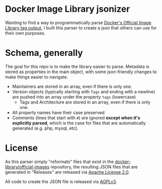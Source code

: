# Docker Image Library jsonizer

Wanting to find a way to programmatically parse [Docker's Official Image Library tag output](https://github.com/docker-library/official-images/tree/master/library), I built this parser to create a json that others can use for their own purposes.

# Schema, generally

The goal for this repo is to make the library easier to parse.  Metadata is stored as properties in the main object, with some json-friendly changes to make things easier to navigate.

- Maintainers are stored in an array, even if there is only one.
- Version objects (typically starting with `Tags` and ending with a newline) are pushed into an array under the property `tags` (lowercase)
  - Tags and Architecture are stored in an array, even if there is only one.
- All property names have their case preserved
- Comments (lines that start with `#`) are ignored **except when it's explicitly parsed**, which is the case for files that are automatically generated (e.g. php, mysql, etc).

# License

As this parser simply "reformats" files that exist in the [docker-library/official-images](https://github.com/docker-library/official-images/) repository, the resulting JSON files that are generated in "Releases" are released via [Apache License 2.0](https://github.com/docker-library/official-images/blob/master/LICENSE).

All code to create the JSON file is released via [AGPLv3](https://choosealicense.com/licenses/agpl-3.0).

